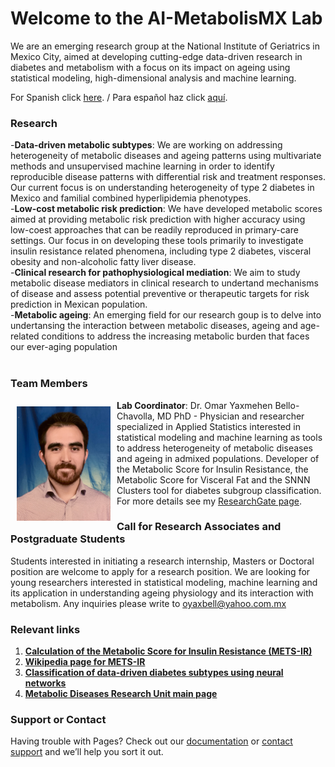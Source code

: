 <link rel="shortcut icon" type="image/x-icon" href="images/favicon.ico">

# Welcome to the AI-MetabolisMX Lab

We are an emerging research group at the National Institute of Geriatrics in Mexico City, aimed at developing cutting-edge data-driven research in diabetes and metabolism with a focus on its impact on ageing using statistical modeling, high-dimensional analysis and machine learning. 

For Spanish click [here](https://https://oyaxbell.github.io/AI.metabolisMX/spanish.html). / Para español haz click [aquí](https://https://oyaxbell.github.io/AI.metabolisMX/spanish.html).

### Research
-**Data-driven metabolic subtypes**: We are working on addressing heterogeneity of metabolic diseases and ageing patterns using multivariate methods and unsupervised machine learning in order to identify reproducible disease patterns with differential risk and treatment responses. Our current focus is on understanding heterogeneity of type 2 diabetes in Mexico and familial combined hyperlipidemia phenotypes.
<br/>
-**Low-cost metabolic risk prediction**: We have developed metabolic scores aimed at providing metabolic risk prediction with higher accuracy using low-coest approaches that can be readily reproduced in primary-care settings. Our focus in on developing these tools primarily to investigate insulin resistance related phenomena, including type 2 diabetes, visceral obesity and non-alcoholic fatty liver disease.
<br/>
-**Clinical research for pathophysiological mediation**: We aim to study metabolic disease mediators in clinical research to undertand mechanisms of disease and assess potential preventive or therapeutic targets for risk prediction in Mexican population.
<br/>
-**Metabolic ageing**: An emerging field for our research goup is to delve into undertansing the interaction between metabolic diseases, ageing and age-related conditions to address the increasing metabolic burden that faces our ever-aging population
<br/>
<br/>


### Team Members

<div style="float: left"><img src="images/fotoobc.jpg" align="middle" width="150" style="padding: 10px; float: right;"/></div>

**Lab Coordinator**: Dr. Omar Yaxmehen Bello-Chavolla, MD PhD - Physician and researcher specialized in Applied Statistics interested in statistical modeling and machine learning as tools to address heterogeneity of metabolic diseases and ageing in admixed populations. Developer of the Metabolic Score for Insulin Resistance, the Metabolic Score for Visceral Fat and the SNNN Clusters tool for diabetes subgroup classification. For more details see my [ResearchGate page](https://www.researchgate.net/profile/Omar_Bello-Chavolla).

### Call for Research Associates and Postgraduate Students

Students interested in initiating a research internship, Masters or Doctoral position are welcome to apply for a research position. We are looking for young researchers interested in statistical modeling, machine learning and its application in understanding ageing physiology and its interaction with metabolism. Any inquiries please write to oyaxbell@yahoo.com.mx

### Relevant links

1. [**Calculation of the Metabolic Score for Insulin Resistance (METS-IR)**](https://jscalc.io/calc/F54ikuywK6rcqXEy)
2. [**Wikipedia page for METS-IR**](https://en.wikipedia.org/wiki/Metabolic_Score_for_Insulin_Resistance)
2. [**Classification of data-driven diabetes subtypes using neural networks**](https://uiem.shinyapps.io/diabetes_clusters_app/)
3. [**Metabolic Diseases Research Unit main page**](http://www.innsz.mx/opencms/contenido/investigacion/uiem/index.html)


### Support or Contact

Having trouble with Pages? Check out our [documentation](https://help.github.com/categories/github-pages-basics/) or [contact support](https://github.com/contact) and we’ll help you sort it out.
